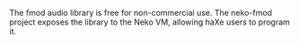 The fmod audio library is free for non-commercial use. The neko-fmod project exposes the library to the Neko VM, allowing haXe users to program it.